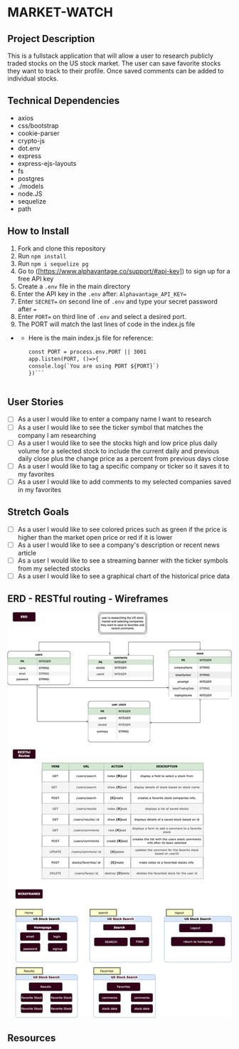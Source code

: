 # MARKET-WATCH

## Project Description

This is a fullstack application that will allow a user to research publicly traded stocks on the US stock market. The user can save favorite stocks they want to track to their profile. Once saved comments can be added to individual stocks.

## Technical Dependencies
- axios
- css/bootstrap
- cookie-parser
- crypto-js
- dot.env
- express
- express-ejs-layouts
- fs
- postgres
- ./models
- node.JS
- sequelize
- path

## How to Install 
1. Fork and clone this repository
2. Run `npm install`
3. Run `npm i sequelize pg`
4. Go to ([https://www.alphavantage.co/support/#api-key]) to sign up for a free API key
5. Create a `.env` file in the main directory
6. Enter the API key in the `.env` after: `Alphavantage_API_KEY=`
7. Enter `SECRET=` on second line of `.env` and type your secret password after `=`
8. Enter `PORT=` on third line of `.env` and select a desired port.
9. The PORT will match the last lines of code in the index.js file 
- - Here is the main index.js file for reference: 
    ```
    const PORT = process.env.PORT || 3001
    app.listen(PORT, ()=>{
    console.log(`You are using PORT ${PORT}`)
    })```


## User Stories
- [ ] As a user I would like to enter a company name I want to research
- [ ] As a user I would like to see the ticker symbol that matches the company I am researching
- [ ] As a user I would like to see the stocks high and low price plus daily volume for a selected stock to include the current daily and previous daily close plus the change price as a percent from previous days close
- [ ] As a user I would like to tag a specific company or ticker so it saves it to my favorites
- [ ] As a user I would like to add comments to my selected companies saved in my favorites

## Stretch Goals
- [ ] As a user I would like to see colored prices such as green if the price is higher than the market open price or red if it is lower
- [ ] As a user I would like to see a company's description or recent news article
- [ ] As a user I would like to see a streaming banner with the ticker symbols from my selected stocks
- [ ] As a user I would like to see a graphical chart of the historical price data

## ERD - RESTful routing - Wireframes
![add erd](./ERD.drawio.png)

## Resources
